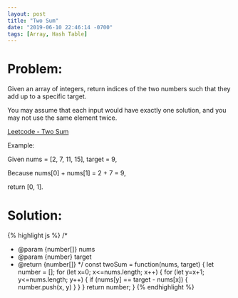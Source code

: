 ```yaml
---
layout: post
title: "Two Sum"
date: "2019-06-10 22:46:14 -0700"
tags: [Array, Hash Table]
---
```


# Problem:

Given an array of integers, return indices of the two numbers such that they add up to a specific target.

You may assume that each input would have exactly one solution, and you may not use the same element twice.

[Leetcode - Two Sum](https://leetcode.com/problems/two-sum/)

Example:

Given nums = [2, 7, 11, 15], target = 9,

Because nums[0] + nums[1] = 2 + 7 = 9,

return [0, 1].

# Solution:

{% highlight js %}
/*
 * @param {number[]} nums
 * @param {number} target
 * @return {number[]}
*/
const twoSum = function(nums, target) {
    let number = [];
    for (let x=0; x<=nums.length; x++) {
        for (let y=x+1; y<=nums.length; y++) {
            if (nums[y] == target - nums[x]) {
                number.push(x, y)
            }
        }
    }
    return number;
}
{% endhighlight %}
